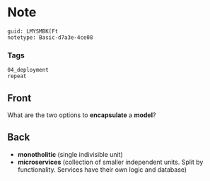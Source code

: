 # Note
```
guid: LMYSMBK(Ft
notetype: Basic-d7a3e-4ce08
```

### Tags
```
04_deployment
repeat
```

## Front
What are the two options to <b>encapsulate</b> a <b>model</b>?

## Back
<ul>
  <li><b>monotholitic</b> (single indivisible unit)
  <li><b>microservices</b> (collection of smaller independent
  units. Split by functionality. Services have their own logic and
  database)
</ul>
